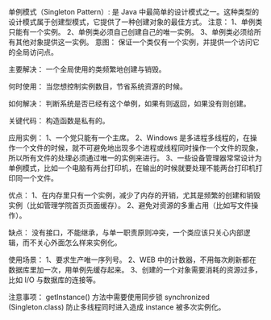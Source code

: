 单例模式（Singleton Pattern）:
    是 Java 中最简单的设计模式之一。这种类型的设计模式属于创建型模式，它提供了一种创建对象的最佳方式。
注意：
    1、单例类只能有一个实例。
    2、单例类必须自己创建自己的唯一实例。
    3、单例类必须给所有其他对象提供这一实例。
意图：
    保证一个类仅有一个实例，并提供一个访问它的全局访问点。

主要解决：
    一个全局使用的类频繁地创建与销毁。

何时使用：
    当您想控制实例数目，节省系统资源的时候。

如何解决：
    判断系统是否已经有这个单例，如果有则返回，如果没有则创建。

关键代码：
    构造函数是私有的。

应用实例： 
    1、一个党只能有一个主席。 
    2、Windows 是多进程多线程的，在操作一个文件的时候，就不可避免地出现多个进程或线程同时操作一个文件的现象，
       所以所有文件的处理必须通过唯一的实例来进行。 
    3、一些设备管理器常常设计为单例模式，比如一个电脑有两台打印机，在输出的时候就要处理不能两台打印机打印同一个文件。

优点： 
    1、在内存里只有一个实例，减少了内存的开销，尤其是频繁的创建和销毁实例（比如管理学院首页页面缓存）。 
    2、避免对资源的多重占用（比如写文件操作）。

缺点：
    没有接口，不能继承，与单一职责原则冲突，一个类应该只关心内部逻辑，而不关心外面怎么样来实例化。

使用场景： 
    1、要求生产唯一序列号。 
    2、WEB 中的计数器，不用每次刷新都在数据库里加一次，用单例先缓存起来。 
    3、创建的一个对象需要消耗的资源过多，比如 I/O 与数据库的连接等。

注意事项：
    getInstance() 方法中需要使用同步锁 synchronized (Singleton.class) 防止多线程同时进入造成 instance 被多次实例化。

